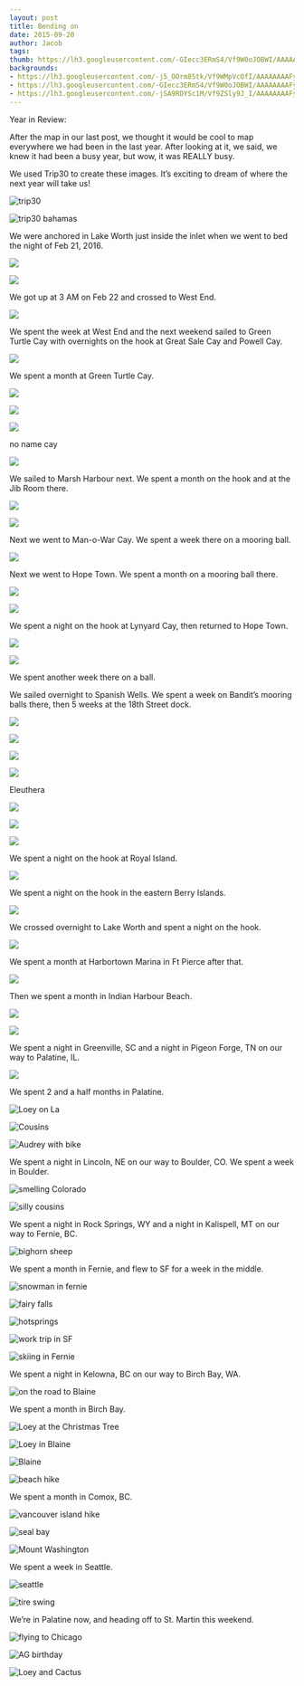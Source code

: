 ```yaml
---
layout: post
title: Bending on
date: 2015-09-20
author: Jacob
tags:
thumb: https://lh3.googleusercontent.com/-GIecc3ERmS4/Vf9W0oJOBWI/AAAAAAAAFyw/QoXENJnAhVo/s640/blogger-image-1176498696.jpg
backgrounds:
- https://lh3.googleusercontent.com/-j5_OOrm85tk/Vf9WMpVcOfI/AAAAAAAAFyA/VlIVS7een0w/s640/blogger-image--2033543811.jpg
- https://lh3.googleusercontent.com/-GIecc3ERmS4/Vf9W0oJOBWI/AAAAAAAAFyw/QoXENJnAhVo/s640/blogger-image-1176498696.jpg
- https://lh3.googleusercontent.com/-jSA9RDYSc1M/Vf9ZSly9J_I/AAAAAAAAFy8/RQLlZdyXDV0/s640/blogger-image-917237636.jpg
---
```


Year in Review:

After the map in our last post, we thought it would be cool to map everywhere we had been in the last year.  After looking at it, we said, we knew it had been a busy year, but wow, it was REALLY busy. 

We used Trip30 to create these images. It’s exciting to dream of where the next year will take us! 

![trip30](https://cloud.githubusercontent.com/assets/13930968/24825514/6a657080-1be5-11e7-94ea-b3ec38ee9850.png)

![trip30 bahamas](https://cloud.githubusercontent.com/assets/13930968/24825534/bccd9604-1be5-11e7-9c3e-584d15c28fff.png)

We were anchored in Lake Worth just inside the inlet when we went to bed the night of Feb 21, 2016.  

![](https://cloud.githubusercontent.com/assets/13930968/24735070/a713baa0-1a46-11e7-999e-4cde13af7fde.JPG)

![](https://cloud.githubusercontent.com/assets/13930968/24735403/65e5d516-1a48-11e7-8f54-b8a24f99cc98.JPG)

We got up at 3 AM on Feb 22 and crossed to West End.  

![](https://cloud.githubusercontent.com/assets/13930968/24735424/7606fa88-1a48-11e7-83e9-96f48b5a9156.JPG)

We spent the week at West End and the next weekend sailed to Green Turtle Cay with overnights on the hook at Great Sale Cay and Powell Cay.  

![](https://cloud.githubusercontent.com/assets/13930968/24735455/a786ed0c-1a48-11e7-959d-d7b4d5d85761.JPG)

We spent a month at Green Turtle Cay.  

![](https://cloud.githubusercontent.com/assets/13930968/24735551/1cd9bbc0-1a49-11e7-926f-a30e0d5764b4.JPG)

![](https://cloud.githubusercontent.com/assets/13930968/24735581/33006782-1a49-11e7-9764-af95d300bf9a.JPG)

![](https://cloud.githubusercontent.com/assets/13930968/24735600/5ef88856-1a49-11e7-8222-fc1098f41af0.JPG)

no name cay

![](https://cloud.githubusercontent.com/assets/13930968/24735634/8913a06c-1a49-11e7-925e-3efae3efe167.JPG)

We sailed to Marsh Harbour next.  We spent a month on the hook and at the Jib Room there.  

![](https://cloud.githubusercontent.com/assets/13930968/24735673/b1fd54a0-1a49-11e7-8275-51da10a4160c.JPG)

![](https://cloud.githubusercontent.com/assets/13930968/24735707/cef0aab2-1a49-11e7-9b83-c6097dc9ce8a.JPG)

Next we went to Man-o-War Cay.  We spent a week there on a mooring ball. 

![](https://cloud.githubusercontent.com/assets/13930968/24735726/e8fb9746-1a49-11e7-8802-50b8a1275d01.JPG)

 Next we went to Hope Town.  We spent a month on a mooring ball there.  

![](https://cloud.githubusercontent.com/assets/13930968/24735747/09e2d3e8-1a4a-11e7-96d1-f28b454124b6.JPG)

![](https://cloud.githubusercontent.com/assets/13930968/24735765/1eecd68a-1a4a-11e7-9e7e-a9206e749840.JPG)

We spent a night on the hook at Lynyard Cay, then returned to Hope Town.  

![](https://cloud.githubusercontent.com/assets/13930968/24735778/34986fa8-1a4a-11e7-84f9-e7ad699f3edb.JPG)

![](https://cloud.githubusercontent.com/assets/13930968/24735803/4730cdea-1a4a-11e7-9c25-b52ab425afb0.JPG)

We spent another week there on a ball.  

We sailed overnight to Spanish Wells. We spent a week on Bandit’s mooring balls there, then 5 weeks at the 18th Street dock.  

![](https://cloud.githubusercontent.com/assets/13930968/24735901/b892afda-1a4a-11e7-897b-0513720805e7.JPG)

![](https://cloud.githubusercontent.com/assets/13930968/24735831/695f632c-1a4a-11e7-9d58-de310a4b7dcc.JPG)

![](https://cloud.githubusercontent.com/assets/13930968/24735935/e1b3bd96-1a4a-11e7-809c-7f1deeb349b5.JPG)

![](https://cloud.githubusercontent.com/assets/13930968/24735960/076d3a4e-1a4b-11e7-831b-935247d02e96.JPG)

Eleuthera

![](https://cloud.githubusercontent.com/assets/13930968/24735990/296dd630-1a4b-11e7-9ba2-ffac8d7d8ef0.JPG)

![](https://cloud.githubusercontent.com/assets/13930968/24736014/493345ae-1a4b-11e7-8188-f38b12b61f07.JPG)

![](https://cloud.githubusercontent.com/assets/13930968/24736114/cafa3e80-1a4b-11e7-9a08-bfe3292c53cf.JPG)

We spent a night on the hook at Royal Island.  

![](https://cloud.githubusercontent.com/assets/13930968/24736140/f2c8af5a-1a4b-11e7-8e30-d672d9fa8502.JPG)

We spent a night on the hook in the eastern Berry Islands.  

![](https://cloud.githubusercontent.com/assets/13930968/24736157/1197bca0-1a4c-11e7-9cce-0096827164a9.JPG)

We crossed overnight to Lake Worth and spent a night on the hook.  

![](https://cloud.githubusercontent.com/assets/13930968/24736184/2a62ff38-1a4c-11e7-8ff3-407d592de0d3.JPG)

We spent a month at Harbortown Marina in Ft Pierce after that.  

![](https://cloud.githubusercontent.com/assets/13930968/24736207/43d0c680-1a4c-11e7-92ff-2b37f3042431.JPG)

Then we spent a month in Indian Harbour Beach.  

![](https://cloud.githubusercontent.com/assets/13930968/24736241/6aec9faa-1a4c-11e7-8d3a-cd7c9b8ade43.JPG)

![](https://cloud.githubusercontent.com/assets/13930968/24736279/ae079812-1a4c-11e7-9b34-baeeaec02a6e.JPG)

We spent a night in Greenville, SC and a night in Pigeon Forge, TN on our way to Palatine, IL.  

![](https://cloud.githubusercontent.com/assets/13930968/24736292/c27c1728-1a4c-11e7-8489-be0adb4f69aa.JPG)

We spent 2 and a half months in Palatine.  

![Loey on La](https://cloud.githubusercontent.com/assets/13930968/24824767/acbfe360-1bd7-11e7-906e-583e1ae988d6.JPG)

![Cousins](https://cloud.githubusercontent.com/assets/13930968/24824859/41ef9542-1bd9-11e7-91b7-a3efa3469d46.jpg)

![Audrey with bike](https://cloud.githubusercontent.com/assets/13930968/24824898/031b76be-1bda-11e7-8f3a-b852aacb843a.JPG)

We spent a night in Lincoln, NE on our way to Boulder, CO.  We spent a week in Boulder.  

![smelling Colorado](https://cloud.githubusercontent.com/assets/13930968/24824919/6f95904a-1bda-11e7-84f6-2334ffed21c3.JPG)

![silly cousins](https://cloud.githubusercontent.com/assets/13930968/24824979/44c93410-1bdb-11e7-8810-16e68cd4c5fa.jpg)

We spent a night in Rock Springs, WY and a night in Kalispell, MT on our way to Fernie, BC.  

![bighorn sheep](https://cloud.githubusercontent.com/assets/13930968/24825033/1415c670-1bdc-11e7-9df2-46f562be0ed2.JPG)

We spent a month in Fernie, and flew to SF for a week in the middle.  

![snowman in fernie](https://cloud.githubusercontent.com/assets/13930968/24825051/776e8914-1bdc-11e7-9f30-0cdfcd0e181e.JPG)

![fairy falls](https://cloud.githubusercontent.com/assets/13930968/24825093/192ac2d6-1bdd-11e7-9ef5-0ed201879506.JPG)

![hotsprings](https://cloud.githubusercontent.com/assets/13930968/24825113/7e048f20-1bdd-11e7-8743-552d04da4bc6.JPG)

![work trip in SF](https://cloud.githubusercontent.com/assets/13930968/24825125/dd8a48ae-1bdd-11e7-825a-f2410690963d.JPG)

![skiing in Fernie](https://cloud.githubusercontent.com/assets/13930968/24825135/1748ca52-1bde-11e7-83e9-36412cadc9b7.JPG)

We spent a night in Kelowna, BC on our way to Birch Bay, WA.  

![on the road to Blaine](https://cloud.githubusercontent.com/assets/13930968/24825145/4ea864b2-1bde-11e7-82db-e30e113d33c3.JPG)

We spent a month in Birch Bay.  

![Loey at the Christmas Tree](https://cloud.githubusercontent.com/assets/13930968/24825158/b1272a9c-1bde-11e7-98b4-121be5b958a9.JPG)

![Loey in Blaine](https://cloud.githubusercontent.com/assets/13930968/24825175/0c0b0ac8-1bdf-11e7-990f-4095a3b7ba95.JPG)

![Blaine](https://cloud.githubusercontent.com/assets/13930968/24825184/4bb4cef2-1bdf-11e7-9259-5d6548453834.JPG)

![beach hike](https://cloud.githubusercontent.com/assets/13930968/24825204/a0233ad2-1bdf-11e7-8afd-7a26b3b86711.JPG)

We spent a month in Comox, BC.  

![vancouver island hike](https://cloud.githubusercontent.com/assets/13930968/24825236/42c44b64-1be0-11e7-9f8a-596589c0e264.JPG)

![seal bay](https://cloud.githubusercontent.com/assets/13930968/24825257/a7729476-1be0-11e7-8e7a-19559b8eefb4.jpg)

![Mount Washington](https://cloud.githubusercontent.com/assets/13930968/24825268/0321470e-1be1-11e7-96cc-c31d2d27b887.JPG)

We spent a week in Seattle.  

![seattle](https://cloud.githubusercontent.com/assets/13930968/24825314/e06a0a60-1be1-11e7-89c8-ff538db30191.JPG)

![tire swing](https://cloud.githubusercontent.com/assets/13930968/24825326/53a77c74-1be2-11e7-88aa-d347b42fe010.JPG)

We’re in Palatine now, and heading off to St. Martin this weekend. 

![flying to Chicago](https://cloud.githubusercontent.com/assets/13930968/24825350/b438bb2a-1be2-11e7-9974-4595490e9a77.JPG)

![AG birthday](https://cloud.githubusercontent.com/assets/13930968/24825384/4e30e054-1be3-11e7-94c2-93c72c4d89cc.JPG)

![Loey and Cactus](https://cloud.githubusercontent.com/assets/13930968/24825391/6fb95986-1be3-11e7-8843-87f49573aae1.JPG)

